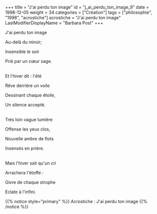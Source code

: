 +++
title = "J'ai perdu ton image"
id = "j_ai_perdu_ton_image_9"
date = 1998-12-05
weight = 34
categories = ["Création"]
tags = ["philosophie", "1998", "acrostiche"]
acrostiche = "J'ai perdu ton image"
LastModifierDisplayName = "Barbara Post"
+++

J'ai perdu ton image

Au-delà du miroir;

Insensible le soir

Prié par un cœur sage.

 \
Et l'hiver dit : l'été

Rêve derrière un voile

Dessinant chaque étoile,

Un silence accepté.

 \
Très loin vague lumière

Offense les yeux clos,

Nouvelle ambre de flots

Insensés en prière.

 \
Mais l'hiver sait qu'un cri

Arrachera l'étoffe :

Givre de chaque strophe

Eclate à l'infini.

{{% notice style="primary" %}}
Acrostiche : J'ai perdu ton image
{{% /notice %}}
